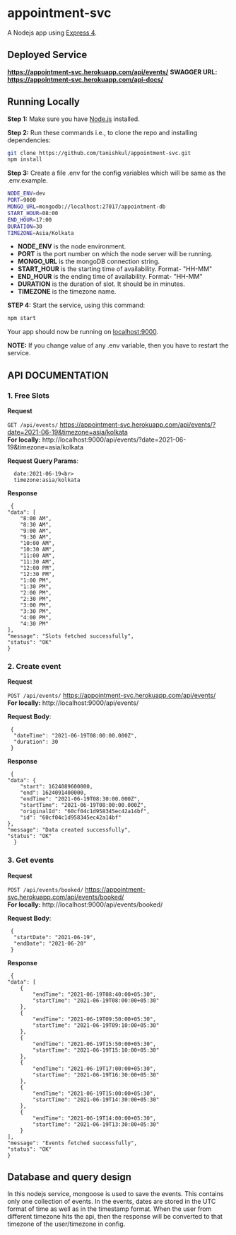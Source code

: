 # appointment-svc
A Nodejs app using [Express 4](http://expressjs.com/).

## Deployed Service
**https://appointment-svc.herokuapp.com/api/events/**
**SWAGGER URL: https://appointment-svc.herokuapp.com/api-docs/**

## Running Locally

**Step 1:** Make sure you have [Node.js](http://nodejs.org/) installed.

**Step 2:** Run these commands i.e., to clone the repo and installing dependencies:
```sh
git clone https://github.com/tanishkul/appointment-svc.git
npm install
```

**Step 3:** Create a file .env for the config variables which will be same as the .env.example.
```sh
NODE_ENV=dev
PORT=9000
MONGO_URL=mongodb://localhost:27017/appointment-db
START_HOUR=08:00
END_HOUR=17:00
DURATION=30
TIMEZONE=Asia/Kolkata
```
- **NODE_ENV** is the node environment.
- **PORT** is the port number on which the node server will be running.
- **MONGO_URL** is the mongoDB connection string.
- **START_HOUR** is the starting time of availability. Format- "HH-MM"
- **END_HOUR** is the ending time of availability. Format- "HH-MM"
- **DURATION** is the duration of slot. It should be in minutes.
- **TIMEZONE** is the timezone name.

**STEP 4:** Start the service, using this command:
```sh
npm start
```
Your app should now be running on [localhost:9000](http://localhost:9000/api/).

**NOTE:** If you change value of any .env variable, then you have to restart the service.

## API DOCUMENTATION

### 1. Free Slots
**Request**

`GET /api/events/` https://appointment-svc.herokuapp.com/api/events/?date=2021-06-19&timezone=asia/kolkata<br>
**For locally:** http://localhost:9000/api/events/?date=2021-06-19&timezone=asia/kolkata

**Request Query Params**:<br>

      date:2021-06-19<br>
      timezone:asia/kolkata

 **Response**

     {
    "data": [
        "8:00 AM",
        "8:30 AM",
        "9:00 AM",
        "9:30 AM",
        "10:00 AM",
        "10:30 AM",
        "11:00 AM",
        "11:30 AM",
        "12:00 PM",
        "12:30 PM",
        "1:00 PM",
        "1:30 PM",
        "2:00 PM",
        "2:30 PM",
        "3:00 PM",
        "3:30 PM",
        "4:00 PM",
        "4:30 PM"
    ],
    "message": "Slots fetched successfully",
    "status": "OK"
    }
   
### 2. Create event
**Request**

`POST /api/events/` https://appointment-svc.herokuapp.com/api/events/<br>
**For locally:** http://localhost:9000/api/events/

**Request Body**:<br>

     {
      "dateTime": "2021-06-19T08:00:00.000Z",
      "duration": 30
     }

 **Response**

     {
    "data": {
        "start": 1624089600000,
        "end": 1624091400000,
        "endTime": "2021-06-19T08:30:00.000Z",
        "startTime": "2021-06-19T08:00:00.000Z",
        "originalId": "60cf04c1d958345ec42a14bf",
        "id": "60cf04c1d958345ec42a14bf"
    },
    "message": "Data created successfully",
    "status": "OK"
      }
 
### 3. Get events
**Request**

`POST /api/events/booked/` https://appointment-svc.herokuapp.com/api/events/booked/<br>
**For locally:** http://localhost:9000/api/events/booked/

**Request Body**:<br>

     {
      "startDate": "2021-06-19",
      "endDate": "2021-06-20"
     }

 **Response**

     {
    "data": [
        {
            "endTime": "2021-06-19T08:40:00+05:30",
            "startTime": "2021-06-19T08:00:00+05:30"
        },
        {
            "endTime": "2021-06-19T09:50:00+05:30",
            "startTime": "2021-06-19T09:10:00+05:30"
        },
        {
            "endTime": "2021-06-19T15:50:00+05:30",
            "startTime": "2021-06-19T15:10:00+05:30"
        },
        {
            "endTime": "2021-06-19T17:00:00+05:30",
            "startTime": "2021-06-19T16:30:00+05:30"
        },
        {
            "endTime": "2021-06-19T15:00:00+05:30",
            "startTime": "2021-06-19T14:30:00+05:30"
        },
        {
            "endTime": "2021-06-19T14:00:00+05:30",
            "startTime": "2021-06-19T13:30:00+05:30"
        }
    ],
    "message": "Events fetched successfully",
    "status": "OK"
    }
    
## Database and query design
  In this nodejs service, mongoose is used to save the events. This contains only one collection of events. In the events, dates are stored in the UTC format of time as well as in the timestamp format. When the user from different timezone hits the api, then the response will be converted to that timezone of the user/timezone in config.
